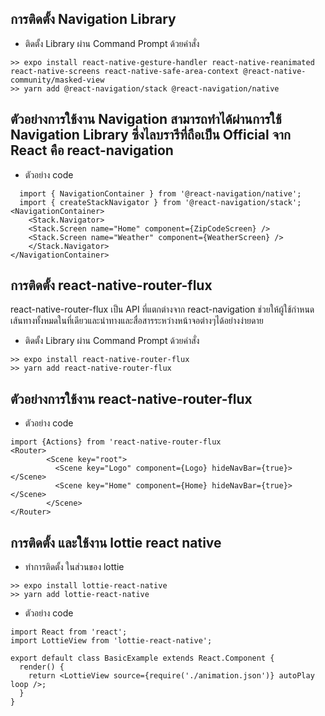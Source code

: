 
## การติดตั้ง Navigation Library 
- ติดตั้ง Library ผ่าน Command Prompt ด้วยคำสั่ง 
```
>> expo install react-native-gesture-handler react-native-reanimated react-native-screens react-native-safe-area-context @react-native-community/masked-view
>> yarn add @react-navigation/stack @react-navigation/native

```

## ตัวอย่างการใช้งาน Navigation สามารถทำได้ผ่านการใช้ Navigation Library ซึ่งไลบรารีที่ถือเป็น Official จาก React คือ react-navigation

- ตัวอย่าง code 
```
  import { NavigationContainer } from '@react-navigation/native'; 
  import { createStackNavigator } from '@react-navigation/stack';
<NavigationContainer>
    <Stack.Navigator>
    <Stack.Screen name="Home" component={ZipCodeScreen} />
    <Stack.Screen name="Weather" component={WeatherScreen} />
    </Stack.Navigator> 
</NavigationContainer>
```
## การติดตั้ง react-native-router-flux
react-native-router-flux เป็น API ที่แตกต่างจาก react-navigation ช่วยให้ผู้ใช้กำหนดเส้นทางทั้งหมดในที่เดียวและนำทางและสื่อสารระหว่างหน้าจอต่างๆได้อย่างง่ายดาย
- ติดตั้ง Library ผ่าน Command Prompt ด้วยคำสั่ง 
``` 
>> expo install react-native-router-flux
>> yarn add react-native-router-flux
```
## ตัวอย่างการใช้งาน react-native-router-flux
- ตัวอย่าง code
```
import {Actions} from 'react-native-router-flux
<Router>
        <Scene key="root">
          <Scene key="Logo" component={Logo} hideNavBar={true}></Scene>
          <Scene key="Home" component={Home} hideNavBar={true}></Scene>
        </Scene>
</Router>
```
## การติดตั้ง และใช้งาน lottie react native 
- ทำการติดตั้ง ในส่วนของ lottie 
 ``` 
>> expo install lottie-react-native
>> yarn add lottie-react-native

```
- ตัวอย่าง code
```
import React from 'react';
import LottieView from 'lottie-react-native';

export default class BasicExample extends React.Component {
  render() {
    return <LottieView source={require('./animation.json')} autoPlay loop />;
  }
}
```